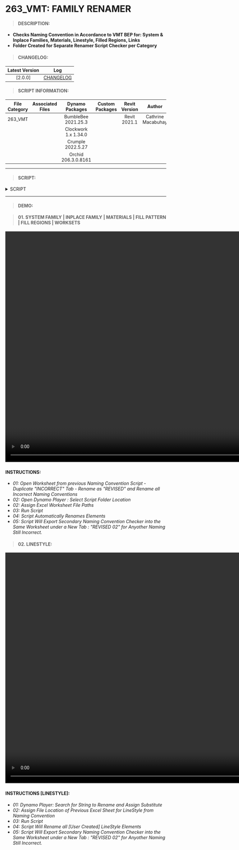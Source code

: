 # 263_VMT: FAMILY RENAMER

> #### DESCRIPTION: 
- **Checks Naming Convention in Accordance to VMT BEP for: System & Inplace Families, Materials, Linestyle, Filled Regions, Links**
- **Folder Created for Separate Renamer Script Checker per Category**

> #### CHANGELOG:

| Latest Version | Log |
| :-------: | :----: | 
|[2.0.0] | [CHANGELOG](/_vmt/changelog/VMT_REN_FamilyRenamer.md) |

> #### SCRIPT INFORMATION: 

| File Category| Associated Files | Dynamo Packages | Custom Packages | Revit Version | Author | Reviewed By | 
| :-------: | :----: | :---: | :---: | :---: | :---: | :---: |
| 263_VMT |  | BumbleBee 2021.25.3| | Revit 2021.1 |Cathrine Macabuhay | |
|         |  | Clockwork 1.x 1.34.0| | |
|         |  | Crumple 2022.5.27   |
|         |  | Orchid 206.3.0.8161|
----------------------------------------------------------------
> #### SCRIPT: 

<details>
<summary>SCRIPT</summary>
<img src="/_images/vmt/VMT_Renamer.png">
</details>

------------------------------------------------------------------------------

> #### DEMO: 

> #### 01. SYSTEM FAMILY | INPLACE FAMILY | MATERIALS | FILL PATTERN | FILL REGIONS | WORKSETS

<video width="1280" height="720" controls>
 <source src="/_demo/VMT/VMTR.mp4" type="video/mp4">
</video>

#### INSTRUCTIONS: 
- *01: Open Worksheet from previous Naming Convention Script - Duplicate "INCORRECT" Tab - Rename as "REVISED" and Rename all Incorrect Naming Conventions*
- *02: Open Dynamo Player : Select Script Folder Location*
- *02: Assign Excel Worksheet File Paths*
- *03: Run Script*
- *04: Script Automatically Renames Elements*
- *05: Script Will Export Secondary Naming Convention Checker into the Same Worksheet under a New Tab : "REVISED 02" for Anyother Naming Still Incorrect.*


> #### 02. LINESTYLE:

<video width="1280" height="720" controls>
 <source src="/_demo/VMT/VMTRLS.mp4" type="video/mp4">
</video>

#### INSTRUCTIONS [LINESTYLE]: 
- *01: Dynamo Player: Search for String to Rename and Assign Substitute*
- *02: Assign File Location of Previous Excel Sheet for LineStyle from Naming Convention*
- *03: Run Script*
- *04: Script Will Rename all [User Created] LineStyle Elements*
- *05: Script Will Export Secondary Naming Convention Checker into the Same Worksheet under a New Tab : "REVISED 02" for Anyother Naming Still Incorrect.*
